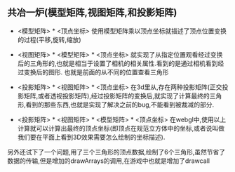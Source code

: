 ## 共冶一炉(模型矩阵,视图矩阵,和投影矩阵)


* <模型矩阵> * <顶点坐标>
    使用模型矩阵乘以顶点坐标就描述了顶点位置变换的过程(平移,旋转,缩放)
* <视图矩阵> * <模型矩阵> * <顶点坐标>
    就实现了从指定位置观看经过变换后的三角形的,也就是相当于设置了相机的相关属性.看到的是通过相机看到经过变换后的图形.
    也就是前面的从不同的位置查看三角形

* <投影矩阵> * <视图矩阵> * <顶点坐标>
    在3d里从,存在两种投影矩阵(正交投影矩阵,或者透视投影矩阵),经过投影矩阵的变换后,就实现了计算最终的三角形,看到的那些东西,也就是实现了解决之前的bug,不能看到被裁减的部分.

* <投影矩阵> * <视图矩阵> * <模型矩阵> * <顶点坐标>
    在webgl中,使用以上计算就可以计算出最终的顶点坐标(即顶点在规范立方体中的坐标,或者说叫做我们要在平面上看到3D效果需要怎么绘制的坐标描述).
  

另外还试下了一个问题,用了三个三角形的顶点数据,绘制了6个三角形,虽然节省了数据的传输,但是增加的drawArrays的调用,在游戏中也就是增加了drawcall
